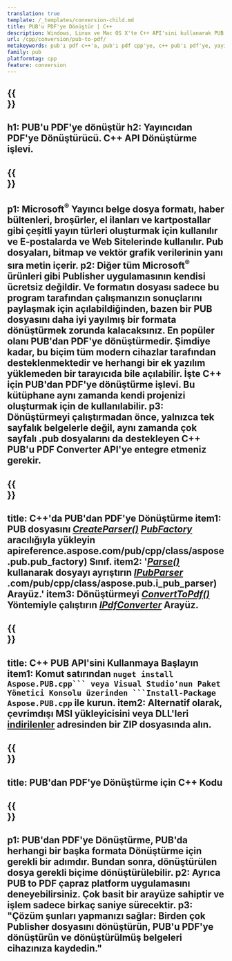 ```yaml
---
translation: true
template: /_templates/conversion-child.md
title: PUB'u PDF'ye Dönüştür | C++
description: Windows, Linux ve Mac OS X'te C++ API'sini kullanarak PUB'u PDF'ye dönüştürün. Kendi çözümünüze entegre edilmesi kolay yayıncı dönüştürme işlevi.
url: /cpp/conversion/pub-to-pdf/
metakeywords: pub'ı pdf c++'a, pub'ı pdf cpp'ye, c++ pub'ı pdf'ye, yayıncıyı pdf c++'a dönüştürün
family: pub
platformtag: cpp
feature: conversion
---
```


{{<section banner>}}
---
h1: PUB'u PDF'ye dönüştür
h2: Yayıncıdan PDF'ye Dönüştürücü. С++ API Dönüştürme işlevi.
---

{{<section overview>}}
---
p1: Microsoft<sup>®</sup> Yayıncı belge dosya formatı, haber bültenleri, broşürler, el ilanları ve kartpostallar gibi çeşitli yayın türleri oluşturmak için kullanılır ve E-postalarda ve Web Sitelerinde kullanılır. Pub dosyaları, bitmap ve vektör grafik verilerinin yanı sıra metin içerir.
p2: Diğer tüm Microsoft<sup>®</sup> ürünleri gibi Publisher uygulamasının kendisi ücretsiz değildir. Ve formatın dosyası sadece bu program tarafından çalışmanızın sonuçlarını paylaşmak için açılabildiğinden, bazen bir PUB dosyasını daha iyi yayılmış bir formata dönüştürmek zorunda kalacaksınız. En popüler olanı PUB'dan PDF'ye dönüştürmedir. Şimdiye kadar, bu biçim tüm modern cihazlar tarafından desteklenmektedir ve herhangi bir ek yazılım yüklemeden bir tarayıcıda bile açılabilir. İşte C++ için PUB'dan PDF'ye dönüştürme işlevi. Bu kütüphane aynı zamanda kendi projenizi oluşturmak için de kullanılabilir.
p3: Dönüştürmeyi çalıştırmadan önce, yalnızca tek sayfalık belgelerle değil, aynı zamanda çok sayfalı .pub dosyalarını da destekleyen C++ PUB'u PDF Converter API'ye entegre etmeniz gerekir.
---

{{<section feature1>}}
---
title: C++'da PUB'dan PDF'ye Dönüştürme
item1: PUB dosyasını [*CreateParser()*](https://reference.aspose.com/pub/cpp/class/aspose.pub.pub_factory#a88c04c4c35d45ee8febc7e1554d03c4b) [*PubFactory*](https://) aracılığıyla yükleyin apireference.aspose.com/pub/cpp/class/aspose.pub.pub_factory) Sınıf.
item2: '[*Parse()*](https://reference.aspose.com/pub/cpp/class/aspose.pub.i_pub_parser#ae9fc7043f382a5b4a7b694f0fe477915) kullanarak dosyayı ayrıştırın [*IPubParser*](https://apireference.aspose) .com/pub/cpp/class/aspose.pub.i_pub_parser) Arayüz.'
item3: Dönüştürmeyi [*ConvertToPdf()*](https://reference.aspose.com/pub/cpp/class/aspose.pub.i_pdf_converter#acdea381bc8f2a2799e73a039b09ecdb5) Yöntemiyle çalıştırın [*IPdfConverter*](https://reference.aspose.com/pub/cpp/class/aspose.pub.i_pdf_converter) Arayüz.
---

{{<section feature2>}}
---
title: C++ PUB API'sini Kullanmaya Başlayın
item1: Komut satırından ``nuget install Aspose.PUB.cpp``` veya Visual Studio'nun Paket Yönetici Konsolu üzerinden ```Install-Package Aspose.PUB.cpp`` ile kurun.
item2: Alternatif olarak, çevrimdışı MSI yükleyicisini veya DLL'leri [indirilenler](https://releases.aspose.com/pub/cpp/) adresinden bir ZIP dosyasında alın.
---

{{<section codeexample>}}
---
title: PUB'dan PDF'ye Dönüştürme için C++ Kodu
---

{{<section summary>}}
---
p1: PUB'dan PDF'ye Dönüştürme, PUB'da herhangi bir başka formata Dönüştürme için gerekli bir adımdır. Bundan sonra, dönüştürülen dosya gerekli biçime dönüştürülebilir.
p2: Ayrıca PUB to PDF çapraz platform uygulamasını deneyebilirsiniz. Çok basit bir arayüze sahiptir ve işlem sadece birkaç saniye sürecektir.
p3: "Çözüm şunları yapmanızı sağlar: Birden çok Publisher dosyasını dönüştürün, PUB'u PDF'ye dönüştürün ve dönüştürülmüş belgeleri cihazınıza kaydedin."
---